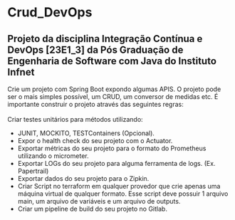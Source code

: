 # Crud_DevOps<BR>
Projeto da disciplina Integração Contínua e DevOps [23E1_3] da Pós Graduação de Engenharia de Software com Java do Instituto Infnet
--
Crie um projeto com Spring Boot expondo algumas APIS. O projeto pode ser o mais simples possível, um CRUD, um conversor de medidas etc. É importante construir o projeto através das seguintes regras:<BR>
<BR>
Criar testes unitários para métodos utilizando:<BR>
- JUNIT, MOCKITO, TESTContainers (Opcional).
- Expor o health check do seu projeto com o Actuator.
- Exportar métricas do seu projeto para o formato do Prometheus utilizando o micrometer.
- Exportar LOGs do seu projeto para alguma ferramenta de logs. (Ex. Papertrail)
- Exportar dados do seu projeto para o Zipkin.
- Criar Script no terraform em qualquer provedor que crie apenas uma máquina virtual de qualquer formato. Esse script deve possuir 1 arquivo main, um arquivo de variáveis e um arquivo de outputs.
- Criar um pipeline de build do seu projeto no Gitlab.
